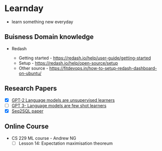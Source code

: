 # Learnday

- learn something new everyday

## Buisness Domain knowledge

* Redash

  - Getting started - https://redash.io/help/user-guide/getting-started
  - Setup - https://redash.io/help/open-source/setup
  - Other source - https://fitdevops.in/how-to-setup-redash-dashboard-on-ubuntu/


## Research Papers

- [x] [GPT-2 Language models are unsupervised learners](https://d4mucfpksywv.cloudfront.net/better-language-models/language-models.pdf)
- [ ] [GPT 3- Language models are few shot learners](https://arxiv.org/abs/2005.14165)
- [X] [Seq2SQL paper](https://arxiv.org/pdf/1709.00103v7.pdf)

## Online Course

- CS 229 ML course - Andrew NG
  - [ ] Lesson 14: Expectation maximisation theoreum
